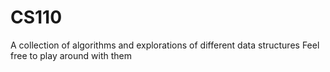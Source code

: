 # CS110

A collection of algorithms and explorations of different data structures
Feel free to play around with them
